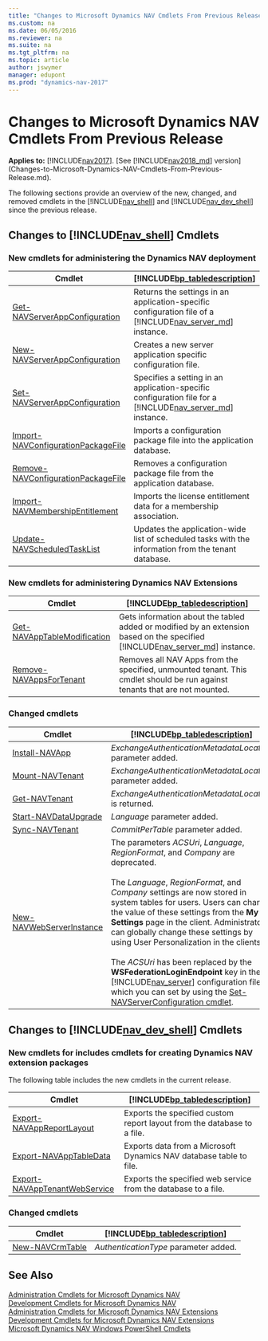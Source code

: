 ```yaml
---
title: "Changes to Microsoft Dynamics NAV Cmdlets From Previous Release"
ms.custom: na
ms.date: 06/05/2016
ms.reviewer: na
ms.suite: na
ms.tgt_pltfrm: na
ms.topic: article
author: jswymer
manager: edupont
ms.prod: "dynamics-nav-2017"
---
```

# Changes to Microsoft Dynamics NAV Cmdlets From Previous Release

**Applies to:** [!INCLUDE[nav2017](includes/nav2017.md)]. [See [!INCLUDE[nav2018_md](includes/nav2018_md.md)] version](Changes-to-Microsoft-Dynamics-NAV-Cmdlets-From-Previous-Release.md).

The following sections provide an overview of the new, changed, and removed cmdlets in the [!INCLUDE[nav_shell](includes/nav_shell_md.md)] and [!INCLUDE[nav_dev_shell](includes/nav_dev_shell_md.md)] since the previous release.  

## Changes to [!INCLUDE[nav_shell](includes/nav_shell_md.md)] Cmdlets  

### New cmdlets for administering the Dynamics NAV deployment  

|Cmdlet|[!INCLUDE[bp_tabledescription](includes/bp_tabledescription_md.md)]|
|------------|---------------------------------------|
|[Get-NAVServerAppConfiguration](/powershell/module/microsoft.dynamics.nav.management/Get-NAVServerAppConfiguration)|Returns the settings in an application-specific configuration file of a [!INCLUDE[nav_server_md](includes/nav_server_md.md)] instance.|
|[New-NAVServerAppConfiguration](/powershell/module/microsoft.dynamics.nav.management/New-NAVServerAppConfiguration)|Creates a new server application specific configuration file.|
|[Set-NAVServerAppConfiguration](/powershell/module/microsoft.dynamics.nav.management/Set-NAVServerAppConfiguration)|Specifies a setting in an application-specific configuration file for a [!INCLUDE[nav_server_md](includes/nav_server_md.md)] instance.|
|[Import-NAVConfigurationPackageFile](/powershell/module/microsoft.dynamics.nav.management/Import-NAVConfigurationPackageFile)|Imports a configuration package file into the application database.|
|[Remove-NAVConfigurationPackageFile](/powershell/module/microsoft.dynamics.nav.management/Remove-NAVConfigurationPackageFile)| Removes a configuration package file from the application database.|
|[Import-NAVMembershipEntitlement](/powershell/module/microsoft.dynamics.nav.management/Import-NAVMembershipEntitlement)|Imports the license entitlement data for a membership association.|
|[Update-NAVScheduledTaskList](/powershell/module/microsoft.dynamics.nav.management/Update-NAVScheduledTaskList)|Updates the application-wide list of scheduled tasks with the information from the tenant database.|

<!-- A number of other new cmdlets are available in the [!INCLUDE[nav_shell](includes/nav_shell_md.md)] but are not yet listed here. For a full list, see [Administration Cmdlets for Microsoft Dynamics NAV Extensions](https://go.microsoft.com/fwlink/?LinkID=626874).  -->

### New cmdlets for administering Dynamics NAV Extensions

|Cmdlet|[!INCLUDE[bp_tabledescription](includes/bp_tabledescription_md.md)]|
|------------|---------------------------------------|  
|[Get-NAVAppTableModification](/powershell/module/microsoft.dynamics.nav.apps.management/Get-NAVAppTableModification)|Gets information about the tabled added or modified by an extension based on the specified [!INCLUDE[nav_server_md](includes/nav_server_md.md)] instance.|
|[Remove-NAVAppsForTenant](/powershell/module/microsoft.dynamics.nav.apps.management/Remove-NAVAppsForTenant)| Removes all NAV Apps from the specified, unmounted tenant. This cmdlet should be run against tenants that are not mounted.|

<!--|[Get-NAVTableSynchSetupForDataUpgrade](/powershell/module/microsoft.dynamics.nav.apps.management/Get-NAVTableSynchSetupForDataUpgrade)|Gets information about the tables that will be modified, added, or removed during a tenant data upgrade on the specified  [!INCLUDE[nav_server_md](includes/nav_server_md.md)] instance.|-->

### Changed cmdlets  

|Cmdlet|[!INCLUDE[bp_tabledescription](includes/bp_tabledescription_md.md)]|
|------------|---------------------------------------|  
|[Install-NAVApp](/powershell/module/microsoft.dynamics.nav.apps.management/Install-NAVApp)|*ExchangeAuthenticationMetadataLocation* parameter added.|
|[Mount-NAVTenant](/powershell/module/microsoft.dynamics.nav.management/Mount-NAVTenant)|*ExchangeAuthenticationMetadataLocation* parameter added.|
|[Get-NAVTenant](/powershell/module/microsoft.dynamics.nav.management/Mount-NAVTenant)|*ExchangeAuthenticationMetadataLocation* is returned.|
|[Start-NAVDataUpgrade](/powershell/module/microsoft.dynamics.nav.management/Start-NAVDataUpgrade)|*Language* parameter added.|
|[Sync-NAVTenant](/powershell/module/microsoft.dynamics.nav.management/Sync-NAVTenant)|*CommitPerTable* parameter added.|
|[New-NAVWebServerInstance](/powershell/module/microsoft.dynamics.nav.management/New-NAVWebServerInstance)|The parameters *ACSUri*, *Language*, *RegionFormat*, and *Company* are deprecated. <BR /><BR />The *Language*, *RegionFormat*, and *Company* settings are now stored in system tables for users. Users can change the value of these settings from the **My Settings** page in the client. Administrators can globally change these settings by using User Personalization in the clients.<BR /><BR />The *ACSUri* has been replaced by the **WSFederationLoginEndpoint** key in the [!INCLUDE[nav_server](includes/nav_server_md.md)] configuration file, which you can set by using the [Set-NAVServerConfiguration cmdlet](/powershell/module/microsoft.dynamics.nav.management/Set-NAVServerConfiguration.md).|

## Changes to [!INCLUDE[nav_dev_shell](includes/nav_dev_shell_md.md)] Cmdlets  

### New cmdlets for includes cmdlets for creating Dynamics NAV extension packages
 The following table includes the new cmdlets in the current release.  

|Cmdlet|[!INCLUDE[bp_tabledescription](includes/bp_tabledescription_md.md)]|  
|------------|---------------------------------------|  
|[Export-NAVAppReportLayout](/powershell/module/microsoft.dynamics.nav.apps.tools/Export-NAVAppReportLayout)|Exports the specified custom report layout from the database to a file.|
|[Export-NAVAppTableData](/powershell/module/microsoft.dynamics.nav.apps.tools/Export-NAVAppTableData.md) | Exports data from a Microsoft Dynamics NAV database table to file.|
|[Export-NAVAppTenantWebService](/powershell/module/microsoft.dynamics.nav.apps.tools/Export-NAVAppTenantWebService)| Exports the specified web service from the database to a file.|

<!-- >  A number of other new cmdlets are available in the [!INCLUDE[nav_dev_shell](includes/nav_dev_shell_md.md)] but are not yet listed here. For a full list, see [Development Cmdlets for Microsoft Dynamics NAV Extensions](https://go.microsoft.com/fwlink/?LinkId=626875). -->

### Changed cmdlets  

|Cmdlet|[!INCLUDE[bp_tabledescription](includes/bp_tabledescription_md.md)]|
|------------|---------------------------------------|  
|[New-NAVCrmTable](/powershell/module/microsoft.dynamics.nav.model.tools/New-NAVCrmTable)|*AuthenticationType* parameter added.|

## See Also  
[Administration Cmdlets for Microsoft Dynamics NAV](/powershell/module/microsoft.dynamics.nav.management/Microsoft.Dynamics.Nav.Management.md)  
[Development Cmdlets for Microsoft Dynamics NAV](/powershell/module/microsoft.dynamics.nav.model.tools/Microsoft.Dynamics.Nav.Model.Tools.md)  
[Administration Cmdlets for Microsoft Dynamics NAV Extensions](/powershell/module/microsoft.dynamics.nav.apps.tools/Microsoft.Dynamics.Nav.Apps.Tools.md)  
[Development Cmdlets for Microsoft Dynamics NAV Extensions](/powershell/module/microsoft.dynamics.nav.apps.tools/Microsoft.Dynamics.Nav.Apps.Tools.md)  
[Microsoft Dynamics NAV Windows PowerShell Cmdlets](Microsoft-Dynamics-NAV-Windows-PowerShell-Cmdlets.md)
